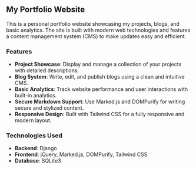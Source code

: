 ## My Portfolio Website

This is a personal portfolio website showcasing my projects, blogs, and basic analytics. The site is built with modern web technologies and features a content management system (CMS) to make updates easy and efficient.

### Features

- **Project Showcase**: Display and manage a collection of your projects with detailed descriptions.
- **Blog System**: Write, edit, and publish blogs using a clean and intuitive CMS.
- **Basic Analytics**: Track website performance and user interactions with built-in analytics.
- **Secure Markdown Support**: Use Marked.js and DOMPurify for writing secure and stylized content.
- **Responsive Design**: Built with Tailwind CSS for a fully responsive and modern layout.

### Technologies Used

- **Backend**: Django
- **Frontend**: jQuery, Marked.js, DOMPurify, Tailwind CSS
- **Database**: SQLite3